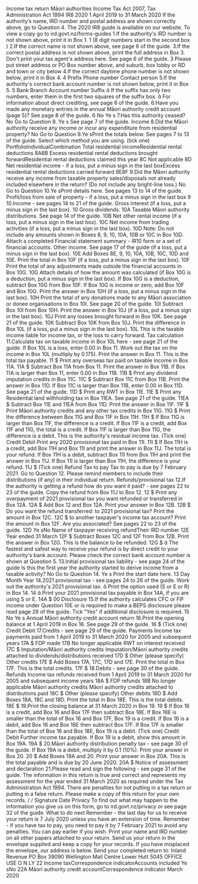 Income tax return Māori authorities Income Tax Act 2007, Tax Administration Act 1994 IR8 2020 1 April 2019 to 31 March 2020 If the authority’s name, IRD number and postal address are shown correctly above, go to Question 4. The 2020 IR8 guide is available on our website. To view a copy go to ird.govt.nz/forms-guides 1.If the authority's IRD number is not shown above, print it in Box 1. 1 (8 digit numbers start in the second box ) 2.If the correct name is not shown above, see page 6 of the guide. 3.If the correct postal address is not shown above, print the full address in Box 3. Don't print your tax agent's address here. See page 6 of the guide. 3 Please put street address or PO Box number above, and suburb, box lobby or RD and town or city below 4.If the correct daytime phone number is not shown below, print it in Box 4. 4 Prefix Phone number Contact person 5.If the authority's correct bank account number is not shown below, print it in Box 5. 5 Bank Branch Account number Suffix  If the suffix has only two numbers, enter them in the first two squares of the suffix box.  For information about direct crediting, see page 6 of the guide. 6.Have you made any monetary entries in the annual Māori authority credit account (page 5)? See page 8 of the guide. 6 No Ye s 7.Has this authority ceased? No Go to Question 8. Ye s See page 7 of the guide. Income 8.Did the Māori authority receive any income or incur any expenditure from residential property? No Go to Question 9.Ye sPrint the totals below. See pages 7 to 13 of the guide. Select which method you are using. (tick one) PortfolioIndividualCombination Total residential incomeResidential rental deductions 8A8B Excess residential rental deductions brought forwardResidential rental deductions claimed this year 8C Not applicable 8D Net residential income - if a loss, put a minus sign in the last boxExcess residential rental deductions carried forward 8E8F 9.Did the Māori authority receive any income from taxable property sales/disposals not already included elsewhere in the return? (Do not include any bright-line loss.) No Go to Question 10.Ye sPrint details here. See pages 13 to 14 of the guide. Profit/loss from sale of property - if a loss, put a minus sign in the last box 9 10.Income - see pages 14 to 21 of the guide. Gross interest (if a loss, put a minus sign in the last box). 10 Gross dividends. 10A Taxable Māori authority distributions. See page 14 of the guide. 10B Net other rental income (if a loss, put a minus sign in the last box). 10C Net income from trading activities (if a loss, put a minus sign in the last box). 10D Note: Do not include any amounts shown in Boxes 8, 9, 10, 10A, 10B or 10C in Box 10D. Attach a completed Financial statement summary - IR10 form or a set of financial accounts. Other income. See page 17 of the guide (if a loss, put a minus sign in the last box). 10E Add Boxes 8E, 9, 10, 10A, 10B, 10C, 10D and 10E. Print the total in Box 10F (if a loss, put a minus sign in the last box). 10F Print the total of any adjustments made outside the financial accounts in Box 10G. 10G Attach details of how the amount was calculated (if Box 10G is a deduction, put a minus sign in the last box). If Box 10G is a deduction, subtract Box 10G from Box 10F. If Box 10G is income or zero, add Box 10F and Box 10G. Print the answer in Box 10H (if a loss, put a minus sign in the last box). 10H Print the total of any donations made to any Māori association or donee organisations in Box 10I. See page 20 of the guide. 10I Subtract Box 10I from Box 10H. Print the answer in Box 10J (if a loss, put a minus sign in the last box). 10J Print any losses brought forward in Box 10K. See page 21 of the guide. 10K Subtract Box 10K from Box 10J. Print the difference in Box 10L (if a loss, put a minus sign in the last box). 10L This is the taxable income liable for income tax, or the loss to carry forward. Tax calculation 11.Calculate tax on taxable income in Box 10L here - see page 21 of the guide. If Box 10L is a loss, enter 0.00 in Box 11. Work out the tax on the income in Box 10L (multiply by 0.175). Print the answer in Box 11. This is the total tax payable. 11 $ Print any overseas tax paid on taxable income in Box 11A. 11A $ Subtract Box 11A from Box 11. Print the answer in Box 11B. If Box 11A is larger than Box 11, enter 0.00 in Box 11B. 11B $ Print any dividend imputation credits in Box 11C. 11C $ Subtract Box 11C from Box 11B. Print the answer in Box 11D. If Box 11C is larger than Box 11B, enter 0.00 in Box 11D. See page 21 of the guide. 11D $ Print any RWT in Box 11E. 11E $ Print any Residential land withholding tax in Box 11EA. See page 21 of the guide. 11EA $ Subtract Box 11E and 11EA from Box 11D. Print the answer in Box 11F. 11F $ Print Māori authority credits and any other tax credits in Box 11G. 11G $ Print the difference between Box 11G and Box 11F in Box 11H. 11H $ If Box 11G is larger than Box 11F, the difference is a credit. If Box 11F is a credit, add Box 11F and 11G, the total is a credit. If Box 11F is larger than Box 11G, the difference is a debit. This is the authority's residual income tax. (Tick one) Credit Debit Print any 2020 provisional tax paid in Box 11I. 11I $ If Box 11H is a credit, add Box 11H and Box 11I and print the answer in Box 11J. The total is your refund. If Box 11H is a debit, subtract Box 11I from Box 11H and print the answer in Box 11J. If Box 11I is larger than Box 11H, the difference is your refund. 11J $ (Tick one) Refund Tax to pay Tax to pay is due by 7 February 2021. Go to Question 12. Please remind members to include their distributions (if any) in their individual return. Refunds/provisional tax 12.If the authority is getting a refund how do you want it paid? - see pages 22 to 23 of the guide. Copy the refund from Box 11J to Box 12. 12 $ Print any overpayment of 2021 provisional tax you want refunded or transferred in Box 12A. 12A $ Add Box 12 and Box 12A. Print your answer in Box 12B. 12B $ Do you want the refund transferred: to 2021 provisional tax? Print the amount in Box 12C. 12C $ to another taxpayer's income tax account? Print the amount in Box 12F. Are you associated? See pages 22 to 23 of the guide. 12D Ye sNo Name of taxpayer receiving refundTheir IRD number 12E Year ended 31 March 12F $ Subtract Boxes 12C and 12F from Box 12B. Print the answer in Box 12G. This is the balance to be refunded. 12G $  The fastest and safest way to receive your refund is by direct credit to your authority's bank account. Please check the correct bank account number is shown at Question 5. 13.Initial provisional tax liability - see page 24 of the guide Is this the first year the authority started to derive income from a taxable activity? No Go to Question 14. Ye s Print the start date here. 13 Day Month Year 14.2021 provisional tax - see pages 24 to 26 of the guide. Work out the authority's 2021 provisional tax.  Print the option used (S or E or R) in Box 14. 14  Print your 2021 provisional tax payable in Box 14A, if you are using S or E. 14A $ 00 Disclosure 15.If the authority calculates CFC or FIF income under Question 10E or is required to make a BEPS disclosure please read page 28 of the guide. Tick "Yes" if additional disclosure is required. 15 No Ye s Annual Māori authority credit account return 16.Print the opening balance at 1 April 2019 in Box 16. See page 29 of the guide. 16 $ (Tick one) Credit Debit 17.Credits - see page 29 of the guide. Payments Income tax payments paid from 1 April 2019 to 31 March 2020 for 2005 and subsequent years 17A $ FDP made 17B No longer applicable RWT on interest received 17C $ Imputation/Māori authority credits Imputation/Māori authority credits attached to dividends/distributions received 17D $ Other (please specify) Other credits 17E $ Add Boxes 17A, 17C, 17D and 17E. Print the total in Box 17F. This is the total credits. 17F $ 18.Debits - see page 30 of the guide. Refunds Income tax refunds received from 1 April 2019 to 31 March 2020 for 2005 and subsequent income years 18A $ FDP refunds 18B No longer applicable Māori authority credits Māori authority credits attached to distributions paid 18C $ Other (please specify) Other debits 18D $ Add Boxes 18A, 18C and 18D. Print the total in Box 18E. This is the total debits. 18E $ 19.Print the closing balance at 31 March 2020 in Box 19. 19 $ If Box 16 is a credit, add Box 16 and Box 17F then subtract Box 18E. If Box 18E is smaller than the total of Box 16 and Box 17F, Box 19 is a credit. If Box 16 is a debit, add Box 16 and Box 18E then subtract Box 17F. If Box 17F is smaller than the total of Box 16 and Box 18E, Box 19 is a debit. (Tick one) Credit Debit Further income tax payable. If Box 19 is a debit, show this amount in Box 19A. 19A $ 20.Māori authority distribution penalty tax - see page 30 of the guide. If Box 19A is a debit, multiply it by 0.1 (10%). Print your answer in Box 20. 20 $ Add Boxes 19A and 20. Print your answer in Box 20A. This is the total payable and is due by 20 June 2020. 20A $ Notice of assessment and declaration 21.Please read and sign the following - see page 31 of the guide. The information in this return is true and correct and represents my assessment for the year ended 31 March 2020 as required under the Tax Administration Act 1994. There are penalties for not putting in a tax return or putting in a false return. Please make a copy of this return for your own records. / / Signature Date Privacy To find out what may happen to the information you give us on this form, go to ird.govt.nz/privacy or see page 32 of the guide. What to do next Remember - the last day for us to receive your return is 7 July 2020 unless you have an extension of time. Remember - if you have tax to pay, you need to pay it by 7 February 2021 to avoid any penalties. You can pay earlier if you wish. Print your name and IRD number on all other papers attached to your return. Send us your return in the envelope supplied and keep a copy for your records. If you have misplaced the envelope, our address is below. Send your completed return to: Inland Revenue PO Box 39090 Wellington Mail Centre Lower Hutt 5045 OFFICE USE O N LY 22 Income taxCorrespondence indicatorAccounts included Ye sNo 22A Māori authority credit accountCorrespondence indicator March 2020